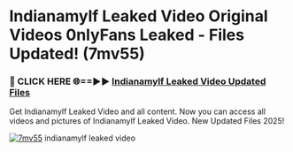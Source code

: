 # Indianamylf Leaked Video Original Videos 0nlyFans Leaked - Files Updated! (7mv55)

<h3>🔴 CLICK HERE 🌐==►► <a href="https://tinyurl.com/2jnfzry5" rel="nofollow">Indianamylf Leaked Video Updated Files</a></h3>

Get Indianamylf Leaked Video and all content. Now you can access all videos and pictures of Indianamylf Leaked Video. New Updated Files 2025!

[![7mv55](https://i.imgur.com/GyGTBgg.gif)](https://tinyurl.com/2jnfzry5)
indianamylf leaked video